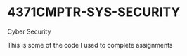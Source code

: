 # 4371CMPTR-SYS-SECURITY
Cyber Security




This is some of the code I used to complete assignments
